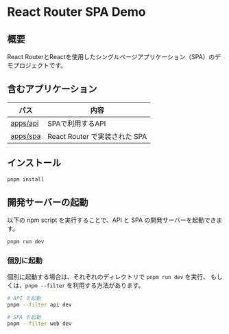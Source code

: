 # React Router SPA Demo

## 概要

React RouterとReactを使用したシングルページアプリケーション（SPA）のデモプロジェクトです。

## 含むアプリケーション

| パス                   | 内容                          |
| ---------------------- | ----------------------------- |
| [apps/api](./apps/api) | SPAで利用するAPI              |
| [apps/spa](./apps/spa) | React Router で実装された SPA |

## インストール

```bash
pnpm install
```

## 開発サーバーの起動

以下の npm script を実行することで、API と SPA の開発サーバーを起動できます。

```bash
pnpm run dev
```

### 個別に起動

個別に起動する場合は、それぞれのディレクトリで `pnpm run dev` を実行、
もしくは、`pnpm --filter` を利用する方法があります。

```bash
# API を起動
pnpm --filter api dev

# SPA を起動
pnpm --filter web dev
```
